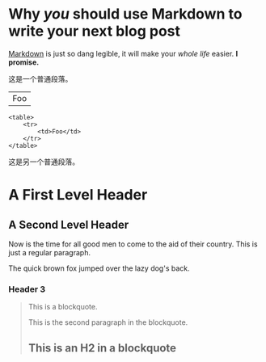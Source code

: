 # Why *you* should use Markdown to write your next blog post

[Markdown][1] is just so dang legible, it will make your *whole life* easier. **I promise.**

[1]: http://daringfireball.net/projects/markdown/basics

这是一个普通段落。

<table>
    <tr>
        <td>Foo</td>
    </tr>
</table>

    <table>
        <tr>
            <td>Foo</td>
        </tr>
    </table>

这是另一个普通段落。

A First Level Header
====================
A Second Level Header
---------------------

Now is the time for all good men to come to
the aid of their country. This is just a
regular paragraph.

The quick brown fox jumped over the lazy
dog's back.
### Header 3

> This is a blockquote.
> 
> This is the second paragraph in the blockquote.
>
> ## This is an H2 in a blockquote